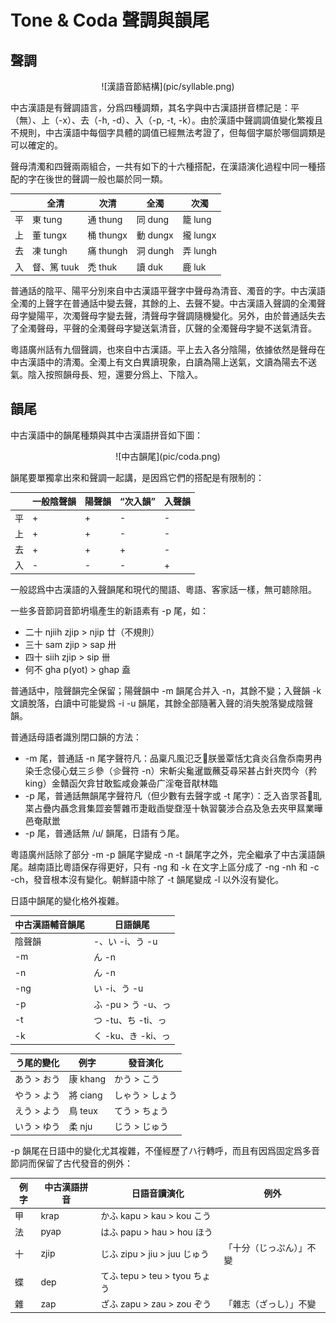 # Tone & Coda 聲調與韻尾

## 聲調

<center>![漢語音節結構](pic/syllable.png)</center>

中古漢語是有聲調語言，分爲四種調類，其名字與中古漢語拼音標記是：平（無）、上（-x）、去（-h, -d）、入（-p, -t, -k）。由於漢語中聲調調值變化繁複且不規則，中古漢語中每個字具體的調值已經無法考證了，但每個字屬於哪個調類是可以確定的。

聲母清濁和四聲兩兩組合，一共有如下的十六種搭配，在漢語演化過程中同一種搭配的字在後世的聲調一般也屬於同一類。

<center>

||全清|次清|全濁|次濁|
|-|-|-|-|-|
|平|東 tung|通 thung|同 dung|籠 lung|
|上|董 tungx|桶 thungx|動 dungx|攏 lungx|
|去|凍 tungh|痛 thungh|洞 dungh|弄 lungh|
|入|督、篤 tuuk|禿 thuk|讀 duk|鹿 luk|

</center>

普通話的陰平、陽平分別來自中古漢語平聲字中聲母為清音、濁音的字。中古漢語全濁的上聲字在普通話中變去聲，其餘的上、去聲不變。中古漢語入聲調的全濁聲母字變陽平，次濁聲母字變去聲，清聲母字聲調隨機變化。另外，由於普通話失去了全濁聲母，平聲的全濁聲母字變送氣清音，仄聲的全濁聲母字變不送氣清音。

粵語廣州話有九個聲調，也來自中古漢語。平上去入各分陰陽，依據依然是聲母在中古漢語中的清濁。全濁上有文白異讀現象，白讀為陽上送氣，文讀為陽去不送氣。陰入按照韻母長、短，還要分爲上、下陰入。

## 韻尾

中古漢語中的韻尾種類與其中古漢語拼音如下圖：

<center>![中古韻尾](pic/coda.png)</center>

韻尾要單獨拿出來和聲調一起講，是因爲它們的搭配是有限制的：

<center>

||一般陰聲韻|陽聲韻|“次入韻”|入聲韻|
|-|-|-|-|-|
|平|+|+|-|-|
|上|+|+|-|-|
|去|+|+|+|-|
|入|-|-|-|+|

</center>

一般認爲中古漢語的入聲韻尾和現代的閩語、粵語、客家話一樣，無可聼除阻。

一些多音節詞音節坍塌產生的新語素有 -p 尾，如：

* 二十 njiih zjip > njip 廿（不規則）
* 三十 sam zjip > sap 卅
* 四十 siih zjip > sip 卌
* 何不 gha p(yot) > ghap 盍

普通話中，陰聲韻完全保留；陽聲韻中 -m 韻尾合并入 -n，其餘不變；入聲韻 -k 文讀脫落，白讀中可能變爲 -i -u 韻尾，其餘全部隨著入聲的消失脫落變成陰聲韻。

普通話母語者識別閉口韻的方法：

* -m 尾，普通話 -n 尾字聲符凡：品稟凡風氾乏𡕢朕曇覃恬冘貪炎臽詹忝南男冉染壬念侵心兓三彡參（㐱聲符 -n）宋斬尖毚暹韱蘸芟尋罙甚占針夾閃今（矜 king）金贛函欠弇甘敢監咸僉兼喦广淫奄音猒林臨
* -p 尾，普通話無韻尾字聲符凡（但少數有去聲字或 -t 尾字）：乏入沓眔荅𦐇耴枼占疊内聶念咠集歰妾讋雜帀疌戢臿燮䪞溼十執習襲涉合劦及急去夾甲㬎業曄邑奄猒巤
* -p 尾，普通話無 /u/ 韻尾，日語有う尾。

粵語廣州話除了部分 -m -p 韻尾字變成 -n -t 韻尾字之外，完全繼承了中古漢語韻尾。越南語比粵語保存得更好，只有 -ng 和 -k 在文字上區分成了 -ng -nh 和 -c -ch，發音根本沒有變化。朝鮮語中除了 -t 韻尾變成 -l 以外沒有變化。

日語中韻尾的變化格外複雜。

<center>

|中古漢語輔音韻尾|日語韻尾|
|-|-|
|陰聲韻|-、い -i、う -u|
|-m|ん -n|
|-n|ん -n|
|-ng|い -i、う -u|
|-p|ふ -pu > う -u、っ|
|-t|つ -tu、ち -ti、っ|
|-k|く -ku、き -ki、っ|

</center><center>

|う尾的變化|例字|發音演化|
|-|-|-|
|あう > おう|康 khang|かう > こう|
|やう > よう|將 ciang|しゃう > しょう|
|えう > よう|鳥 teux|てう > ちょう|
|いう > ゆう|柔 nju|じう > じゅう|

</center>

-p 韻尾在日語中的變化尤其複雜，不僅經歷了ハ行轉呼，而且有因爲固定爲多音節詞而保留了古代發音的例外：

<center>

|例字|中古漢語拼音|日語音讀演化|例外|
|-|-|-|-|
|甲|krap|かふ kapu > kau > kou こう||
|法|pyap|はふ papu > hau > hou ほう||
|十|zjip|じふ zipu > jiu > juu じゅう|「十分（じっぷん）」不變|
|蝶|dep|てふ tepu > teu > tyou ちょう||
|雜|zap|ざふ zapu > zau > zou ぞう|「雜志（ざっし）」不變|

</center>
